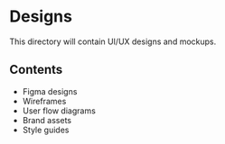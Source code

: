 # Designs

This directory will contain UI/UX designs and mockups.

## Contents

- Figma designs
- Wireframes
- User flow diagrams
- Brand assets
- Style guides 